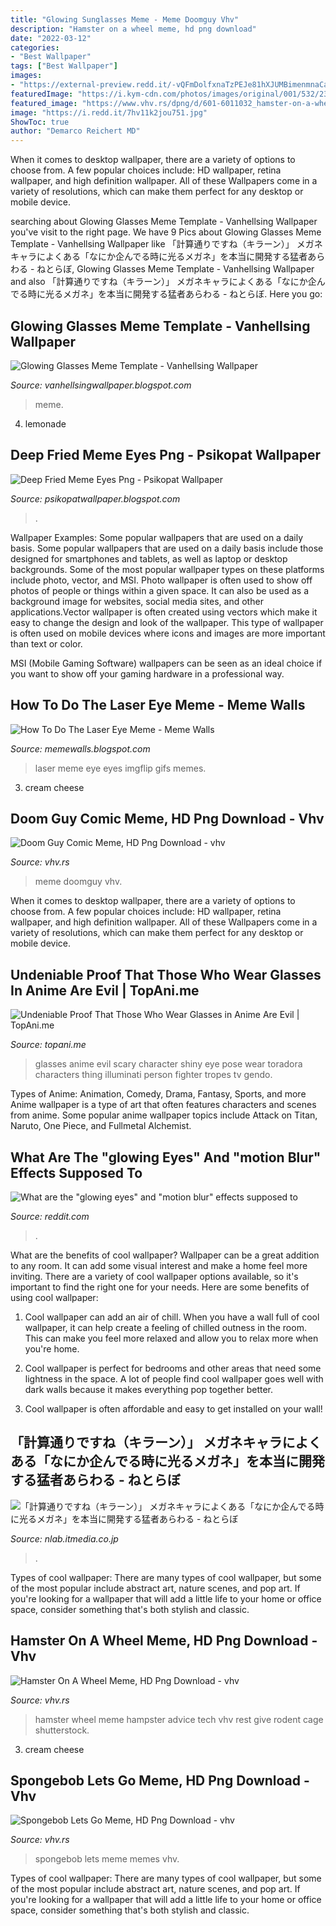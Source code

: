 ```yaml
---
title: "Glowing Sunglasses Meme - Meme Doomguy Vhv"
description: "Hamster on a wheel meme, hd png download"
date: "2022-03-12"
categories:
- "Best Wallpaper"
tags: ["Best Wallpaper"]
images:
- "https://external-preview.redd.it/-vQFmDolfxnaTzPEJe81hXJUMBimenmnaCaYVnZbLQM.png?auto=webp&amp;s=844b0ac8a760f86ded5152a73d1b04de9f63072e"
featuredImage: "https://i.kym-cdn.com/photos/images/original/001/532/233/dfa.png"
featured_image: "https://www.vhv.rs/dpng/d/601-6011032_hamster-on-a-wheel-meme-hd-png-download.png"
image: "https://i.redd.it/7hv11k2jou751.jpg"
ShowToc: true
author: "Demarco Reichert MD"
---
```



When it comes to desktop wallpaper, there are a variety of options to choose from. A few popular choices include: HD wallpaper, retina wallpaper, and high definition wallpaper. All of these Wallpapers come in a variety of resolutions, which can make them perfect for any desktop or mobile device. 

	

		
searching about Glowing Glasses Meme Template - Vanhellsing Wallpaper you've visit to the right page. We have 9 Pics about Glowing Glasses Meme Template - Vanhellsing Wallpaper like 「計算通りですね（キラーン）」 メガネキャラによくある「なにか企んでる時に光るメガネ」を本当に開発する猛者あらわる - ねとらぼ, Glowing Glasses Meme Template - Vanhellsing Wallpaper and also 「計算通りですね（キラーン）」 メガネキャラによくある「なにか企んでる時に光るメガネ」を本当に開発する猛者あらわる - ねとらぼ. Here you go:
		
    
## Glowing Glasses Meme Template - Vanhellsing Wallpaper

<img loading=lazy src="https://i.redd.it/7hv11k2jou751.jpg" onerror="this.onerror=null;this.src='https://tse2.mm.bing.net/th?id=OIP.RQ-09z9N_lTDic9YlxUMWAHaG1&amp;pid=15.1';" alt="Glowing Glasses Meme Template - Vanhellsing Wallpaper">

_Source: vanhellsingwallpaper.blogspot.com_

>meme. 

	

4. lemonade 

    
## Deep Fried Meme Eyes Png - Psikopat Wallpaper

<img loading=lazy src="https://i.kym-cdn.com/photos/images/original/001/532/233/dfa.png" onerror="this.onerror=null;this.src='https://tse2.mm.bing.net/th?id=OIP.Emc3hh_2HGsofnYFtfml8wHaHa&amp;pid=15.1';" alt="Deep Fried Meme Eyes Png - Psikopat Wallpaper">

_Source: psikopatwallpaper.blogspot.com_

>. 

	

Wallpaper Examples: Some popular wallpapers that are used on a daily basis.
Some popular wallpapers that are used on a daily basis include those designed for smartphones and tablets, as well as laptop or desktop backgrounds. Some of the most popular wallpaper types on these platforms include photo, vector, and MSI. 
Photo wallpaper is often used to show off photos of people or things within a given space. It can also be used as a background image for websites, social media sites, and other applications.Vector wallpaper is often created using vectors which make it easy to change the design and look of the wallpaper. This type of wallpaper is often used on mobile devices where icons and images are more important than text or color. 

MSI (Mobile Gaming Software) wallpapers can be seen as an ideal choice if you want to show off your gaming hardware in a professional way.

    
## How To Do The Laser Eye Meme - Meme Walls

<img loading=lazy src="https://i.imgflip.com/2ja04b.jpg" onerror="this.onerror=null;this.src='https://tse3.mm.bing.net/th?id=OIP.8JQbRWvDVnsBVgJLwJRhhgHaGR&amp;pid=15.1';" alt="How To Do The Laser Eye Meme - Meme Walls">

_Source: memewalls.blogspot.com_

>laser meme eye eyes imgflip gifs memes. 

	

3. cream cheese 

    
## Doom Guy Comic Meme, HD Png Download - Vhv

<img loading=lazy src="https://www.vhv.rs/dpng/d/491-4913943_doom-guy-comic-meme-hd-png-download.png" onerror="this.onerror=null;this.src='https://tse2.mm.bing.net/th?id=OIP.yNoRxSy6Aum3KU-lN2EWawHaHv&amp;pid=15.1';" alt="Doom Guy Comic Meme, HD Png Download - vhv">

_Source: vhv.rs_

>meme doomguy vhv. 

	

When it comes to desktop wallpaper, there are a variety of options to choose from. A few popular choices include: HD wallpaper, retina wallpaper, and high definition wallpaper. All of these Wallpapers come in a variety of resolutions, which can make them perfect for any desktop or mobile device. 

    
## Undeniable Proof That Those Who Wear Glasses In Anime Are Evil | TopAni.me

<img loading=lazy src="http://topani.me/wp-content/uploads/2015/03/menancing.jpg" onerror="this.onerror=null;this.src='https://tse2.mm.bing.net/th?id=OIP.60RYO_RizL_5vHKC2o0mmgHaEN&amp;pid=15.1';" alt="Undeniable Proof That Those Who Wear Glasses in Anime Are Evil | TopAni.me">

_Source: topani.me_

>glasses anime evil scary character shiny eye pose wear toradora characters thing illuminati person fighter tropes tv gendo. 

	

Types of Anime: Animation, Comedy, Drama, Fantasy, Sports, and more
Anime wallpaper is a type of art that often features characters and scenes from anime. Some popular anime wallpaper topics include Attack on Titan, Naruto, One Piece, and Fullmetal Alchemist.

    
## What Are The &quot;glowing Eyes&quot; And &quot;motion Blur&quot; Effects Supposed To

<img loading=lazy src="https://external-preview.redd.it/-vQFmDolfxnaTzPEJe81hXJUMBimenmnaCaYVnZbLQM.png?auto=webp&amp;s=844b0ac8a760f86ded5152a73d1b04de9f63072e" onerror="this.onerror=null;this.src='https://tse1.mm.bing.net/th?id=OIP.b4IGlO4b7lAzWqlMulRDwwHaGD&amp;pid=15.1';" alt="What are the &quot;glowing eyes&quot; and &quot;motion blur&quot; effects supposed to">

_Source: reddit.com_

>. 

	

What are the benefits of cool wallpaper?
Wallpaper can be a great addition to any room. It can add some visual interest and make a home feel more inviting. There are a variety of cool wallpaper options available, so it's important to find the right one for your needs. Here are some benefits of using cool wallpaper: 
1. Cool wallpaper can add an air of chill. When you have a wall full of cool wallpaper, it can help create a feeling of chilled outness in the room. This can make you feel more relaxed and allow you to relax more when you're home. 

2. Cool wallpaper is perfect for bedrooms and other areas that need some lightness in the space. A lot of people find cool wallpaper goes well with dark walls because it makes everything pop together better. 

3. Cool wallpaper is often affordable and easy to get installed on your wall!

    
## 「計算通りですね（キラーン）」 メガネキャラによくある「なにか企んでる時に光るメガネ」を本当に開発する猛者あらわる - ねとらぼ

<img loading=lazy src="http://image.itmedia.co.jp/nl/articles/1810/04/kutsu_181004glass07.jpg" onerror="this.onerror=null;this.src='https://tse4.mm.bing.net/th?id=OIP.DBccV8q7bmtg0OTOp9lnvQHaFS&amp;pid=15.1';" alt="「計算通りですね（キラーン）」 メガネキャラによくある「なにか企んでる時に光るメガネ」を本当に開発する猛者あらわる - ねとらぼ">

_Source: nlab.itmedia.co.jp_

>. 

	

Types of cool wallpaper:
There are many types of cool wallpaper, but some of the most popular include abstract art, nature scenes, and pop art. If you're looking for a wallpaper that will add a little life to your home or office space, consider something that's both stylish and classic.

    
## Hamster On A Wheel Meme, HD Png Download - Vhv

<img loading=lazy src="https://www.vhv.rs/dpng/d/601-6011032_hamster-on-a-wheel-meme-hd-png-download.png" onerror="this.onerror=null;this.src='https://tse2.mm.bing.net/th?id=OIP.fWhDlNXlasRMQcbY6clBAAHaIL&amp;pid=15.1';" alt="Hamster On A Wheel Meme, HD Png Download - vhv">

_Source: vhv.rs_

>hamster wheel meme hampster advice tech vhv rest give rodent cage shutterstock. 

	

3. cream cheese 

    
## Spongebob Lets Go Meme, HD Png Download - Vhv

<img loading=lazy src="https://www.vhv.rs/dpng/d/591-5914124_spongebob-lets-go-meme-hd-png-download.png" onerror="this.onerror=null;this.src='https://tse2.mm.bing.net/th?id=OIP.xDx1_40umVDMvCx5Yto2RQHaHD&amp;pid=15.1';" alt="Spongebob Lets Go Meme, HD Png Download - vhv">

_Source: vhv.rs_

>spongebob lets meme memes vhv. 

	

Types of cool wallpaper:
There are many types of cool wallpaper, but some of the most popular include abstract art, nature scenes, and pop art. If you're looking for a wallpaper that will add a little life to your home or office space, consider something that's both stylish and classic.

